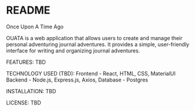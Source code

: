 # README #

Once Upon A Time Ago

OUATA is a web application that allows users to create and manage their personal adventuring journal adventures. It provides a simple, user-friendly interface for writing and organizing journal adventures.

FEATURES:
TBD

TECHNOLOGY USED (TBD):
Frontend - React, HTML, CSS, MaterialUI
Backend - Node.js, Express.js, Axios, 
Database - Postgres

INSTALLATION:
TBD

LICENSE:
TBD